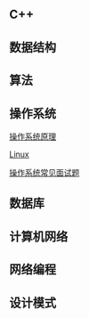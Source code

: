 C++
-----------------
数据结构
-----------------
算法
-----------------
操作系统
-----------------

[操作系统原理](https://github.com/zh921/Codes/blob/master/notes/操作系统原理.md)

[Linux]()

[操作系统常见面试题](https://github.com/zh921/Codes/blob/master/notes/操作系统常见面试题.md)

数据库
-----------------
计算机网络
-----------------
网络编程
-----------------
设计模式
-----------------
